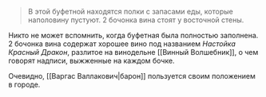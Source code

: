 > В этой буфетной находятся полки с запасами еды, которые наполовину пустуют. 2 бочонка вина стоят у восточной стены.

Никто не может вспомнить, когда буфетная была полностью заполнена. 2 бочонка вина содержат хорошее вино под названием *Настойка Красный Дракон*, разлитое на винодельне [[Винный Волшебник]], о чем говорят надписи, выжженные на каждом бочке.

Очевидно, [[Варгас Валлакович|барон]] пользуется своим положением в городе.